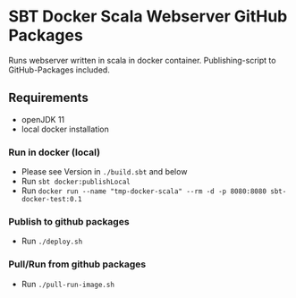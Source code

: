 # SBT Docker Scala Webserver GitHub Packages

Runs webserver written in scala in docker container. Publishing-script to GitHub-Packages included.

## Requirements

- openJDK 11
- local docker installation

### Run in docker (local)

- Please see Version in ``./build.sbt`` and below
- Run ``sbt docker:publishLocal``
- Run ``docker run --name "tmp-docker-scala" --rm -d -p 8080:8080 sbt-docker-test:0.1``

### Publish to github packages

- Run ``./deploy.sh``

### Pull/Run from github packages

- Run ``./pull-run-image.sh``
